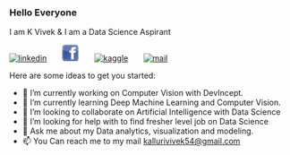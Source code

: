 ### Hello Everyone

I am K Vivek & I am a Data Science Aspirant

[![linkedin](https://github.com/arpit-dwivedi/arpit-dwivedi.github.io/blob/master/assets/img/Webp.net-resizeimage.png)](https://www.linkedin.com/in/kalluri-vivek-073968114/)&nbsp;&nbsp;&nbsp;&nbsp;&nbsp;&nbsp;&nbsp;[![facebook](https://github.com/kankipatipavan/Logos/blob/main/Logos/Images/Facebook%20Logo.jpg)](https://www.facebook.com/vivek.rebel.315)&nbsp;&nbsp;&nbsp;&nbsp;&nbsp;&nbsp;&nbsp;[![kaggle](https://github.com/arpit-dwivedi/arpit-dwivedi/blob/master/kaggle.png)](https://www.kaggle.com/vivekvicky054)&nbsp;&nbsp;&nbsp;&nbsp;&nbsp;&nbsp;&nbsp;[![mail](https://github.com/arpit-dwivedi/arpit-dwivedi/blob/master/m1.png)](mailto:kallurivivek54@gmail.com)

Here are some ideas to get you started:

- 🔭 I’m currently working on Computer Vision with DevIncept.
- 🌱 I’m currently learning Deep Machine Learning and Computer Vision.
- 👯 I’m looking to collaborate on Artificial Intelligence with Data Science
- 🤔 I’m looking for help with to find fresher level job on Data Science
- 💬 Ask me about my Data analytics, visualization and modeling.
- 📫 You Can reach me to my mail [kallurivivek54@gmail.com](mailto:kallurivivek54@gmail.com)
